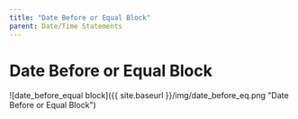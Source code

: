 ```yaml
---
title: "Date Before or Equal Block"
parent: Date/Time Statements
---
```

# Date Before or Equal Block
![date_before_equal block]({{ site.baseurl }}/img/date_before_eq.png "Date Before or Equal Block")